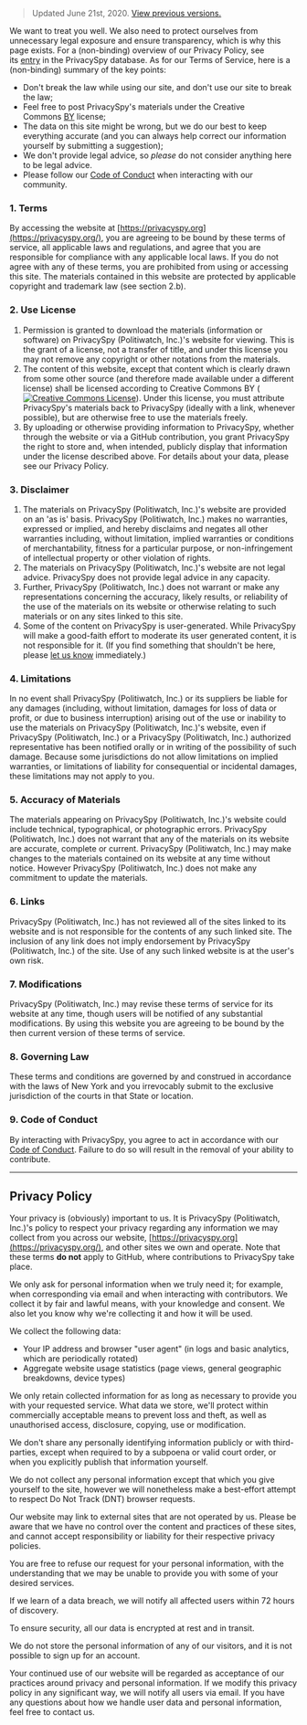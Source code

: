 > Updated June 21st, 2020. [View previous versions.](https://github.com/Politiwatch/privacyspy/commits/master/TERMS_AND_PRIVACY.md)

We want to treat you well. We also need to protect ourselves from unnecessary legal exposure and ensure transparency, which is why this page exists. For a (non-binding) overview of our Privacy Policy, see its [entry](https://privacyspy.org/product/privacyspy) in the PrivacySpy database. As for our Terms of Service, here is a (non-binding) summary of the key points:

-   Don't break the law while using our site, and don't use our site to break the law;
-   Feel free to post PrivacySpy's materials under the Creative Commons [BY](https://creativecommons.org/licenses/by/4.0/) license;
-   The data on this site might be wrong, but we do our best to keep everything accurate (and you can always help correct our information yourself by submitting a suggestion);
-   We don't provide legal advice, so *please* do not consider anything here to be legal advice.
-   Please follow our [Code of Conduct](https://privacyspy.org/conduct/) when interacting with our community.

### 1\. Terms

By accessing the website at [https://privacyspy.org](https://privacyspy.org/), you are agreeing to be bound by these terms of service, all applicable laws and regulations, and agree that you are responsible for compliance with any applicable local laws. If you do not agree with any of these terms, you are prohibited from using or accessing this site. The materials contained in this website are protected by applicable copyright and trademark law (see section 2.b).

### 2\. Use License

1.  Permission is granted to download the materials (information or software) on PrivacySpy (Politiwatch, Inc.)'s website for viewing. This is the grant of a license, not a transfer of title, and under this license you may not remove any copyright or other notations from the materials.
2.  The content of this website, except that content which is clearly drawn from some other source (and therefore made available under a different license) shall be licensed according to Creative Commons BY ([![Creative Commons License](https://i.creativecommons.org/l/by/4.0/80x15.png)](https://creativecommons.org/licenses/by/4.0/)). Under this license, you must attribute PrivacySpy's materials back to PrivacySpy (ideally with a link, whenever possible), but are otherwise free to use the materials freely.
3.  By uploading or otherwise providing information to PrivacySpy, whether through the website or via a GitHub contribution, you grant PrivacySpy the right to store and, when intended, publicly display that information under the license described above. For details about your data, please see our Privacy Policy.

### 3\. Disclaimer

1.  The materials on PrivacySpy (Politiwatch, Inc.)'s website are provided on an 'as is' basis. PrivacySpy (Politiwatch, Inc.) makes no warranties, expressed or implied, and hereby disclaims and negates all other warranties including, without limitation, implied warranties or conditions of merchantability, fitness for a particular purpose, or non-infringement of intellectual property or other violation of rights.
2.  The materials on PrivacySpy (Politiwatch, Inc.)'s website are not legal advice. PrivacySpy does not provide legal advice in any capacity.
3.  Further, PrivacySpy (Politiwatch, Inc.) does not warrant or make any representations concerning the accuracy, likely results, or reliability of the use of the materials on its website or otherwise relating to such materials or on any sites linked to this site.
4.  Some of the content on PrivacySpy is user-generated. While PrivacySpy will make a good-faith effort to moderate its user generated content, it is not responsible for it. (If you find something that shouldn't be here, please [let us know](mailto:secure@politiwatch.org) immediately.)

### 4\. Limitations

In no event shall PrivacySpy (Politiwatch, Inc.) or its suppliers be liable for any damages (including, without limitation, damages for loss of data or profit, or due to business interruption) arising out of the use or inability to use the materials on PrivacySpy (Politiwatch, Inc.)'s website, even if PrivacySpy (Politiwatch, Inc.) or a PrivacySpy (Politiwatch, Inc.) authorized representative has been notified orally or in writing of the possibility of such damage. Because some jurisdictions do not allow limitations on implied warranties, or limitations of liability for consequential or incidental damages, these limitations may not apply to you.

### 5\. Accuracy of Materials

The materials appearing on PrivacySpy (Politiwatch, Inc.)'s website could include technical, typographical, or photographic errors. PrivacySpy (Politiwatch, Inc.) does not warrant that any of the materials on its website are accurate, complete or current. PrivacySpy (Politiwatch, Inc.) may make changes to the materials contained on its website at any time without notice. However PrivacySpy (Politiwatch, Inc.) does not make any commitment to update the materials.

### 6\. Links

PrivacySpy (Politiwatch, Inc.) has not reviewed all of the sites linked to its website and is not responsible for the contents of any such linked site. The inclusion of any link does not imply endorsement by PrivacySpy (Politiwatch, Inc.) of the site. Use of any such linked website is at the user's own risk.

### 7\. Modifications

PrivacySpy (Politiwatch, Inc.) may revise these terms of service for its website at any time, though users will be notified of any substantial modifications. By using this website you are agreeing to be bound by the then current version of these terms of service.

### 8\. Governing Law

These terms and conditions are governed by and construed in accordance with the laws of New York and you irrevocably submit to the exclusive jurisdiction of the courts in that State or location.

### 9\. Code of Conduct

By interacting with PrivacySpy, you agree to act in accordance with our [Code of Conduct](https://privacyspy.org/conduct/). Failure to do so will result in the removal of your ability to contribute.

* * * * *

Privacy Policy
--------------

Your privacy is (obviously) important to us. It is PrivacySpy (Politiwatch, Inc.)'s policy to respect your privacy regarding any information we may collect from you across our website, [https://privacyspy.org](https://privacyspy.org/), and other sites we own and operate. Note that these terms **do not** apply to GitHub, where contributions to PrivacySpy take place.

We only ask for personal information when we truly need it; for example, when corresponding via email and when interacting with contributors. We collect it by fair and lawful means, with your knowledge and consent. We also let you know why we're collecting it and how it will be used.

We collect the following data:

-   Your IP address and browser "user agent" (in logs and basic analytics, which are periodically rotated)
-   Aggregate website usage statistics (page views, general geographic breakdowns, device types)

We only retain collected information for as long as necessary to provide you with your requested service. What data we store, we'll protect within commercially acceptable means to prevent loss and theft, as well as unauthorised access, disclosure, copying, use or modification.

We don't share any personally identifying information publicly or with third-parties, except when required to by a subpoena or valid court order, or when you explicitly publish that information yourself.

We do not collect any personal information except that which you give yourself to the site, however we will nonetheless make a best-effort attempt to respect Do Not Track (DNT) browser requests.

Our website may link to external sites that are not operated by us. Please be aware that we have no control over the content and practices of these sites, and cannot accept responsibility or liability for their respective privacy policies.

You are free to refuse our request for your personal information, with the understanding that we may be unable to provide you with some of your desired services.

If we learn of a data breach, we will notify all affected users within 72 hours of discovery.

To ensure security, all our data is encrypted at rest and in transit.

We do not store the personal information of any of our visitors, and it is not possible to sign up for an account.

Your continued use of our website will be regarded as acceptance of our practices around privacy and personal information. If we modify this privacy policy in any significant way, we will notify all users via email. If you have any questions about how we handle user data and personal information, feel free to contact us.